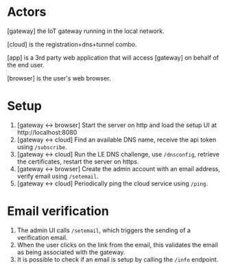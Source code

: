 # Actors

[gateway] the IoT gateway running in the local network.

[cloud] is the registration+dns+tunnel combo.

[app] is a 3rd party web application that will access [gateway] on behalf of the end user.

[browser] is the user's web browser.

# Setup

1. [gateway <-> browser] Start the server on http and load the setup UI at http://localhost:8080
2. [gateway <-> cloud] Find an available DNS name, receive the api token using `/subscribe`.
3. [gateway <-> cloud] Run the LE DNS challenge, use `/dnsconfig`, retrieve the certificates, restart the server on https.
4. [gateway <-> browser] Create the admin account with an email address, verify email using `/setemail`.
5. [gateway <-> cloud] Periodically ping the cloud service using `/ping`.

# Email verification

1. The admin UI calls `/setemail`, which triggers the sending of a verification email.
2. When the user clicks on the link from the email, this validates the email as being associated with the gateway.
3. It is possible to check if an email is setup by calling the `/info` endpoint.
